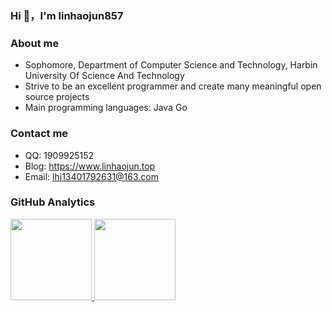 ### Hi 👋，I'm linhaojun857

### About me

- Sophomore, Department of Computer Science and Technology, Harbin University Of Science And Technology
- Strive to be an excellent programmer and create many meaningful open source projects
- Main programming languages: Java Go

### Contact me

- QQ: 1909925152
- Blog: https://www.linhaojun.top
- Email: lhj13401792631@163.com

### GitHub Analytics

<a href="https://github.com/linhaojun857">
   <img align="" height="130px" src="https://github-readme-stats.vercel.app/api?username=linhaojun857&include_all_commits=true&count_private=true&hide_title=true&show_icons=true&include_all_commits=true&line_height=21"/>
   <img align="" height="130px" src="https://github-readme-stats.vercel.app/api/top-langs/?username=linhaojun857&hide_title=true&layout=compact"/>
</a>
